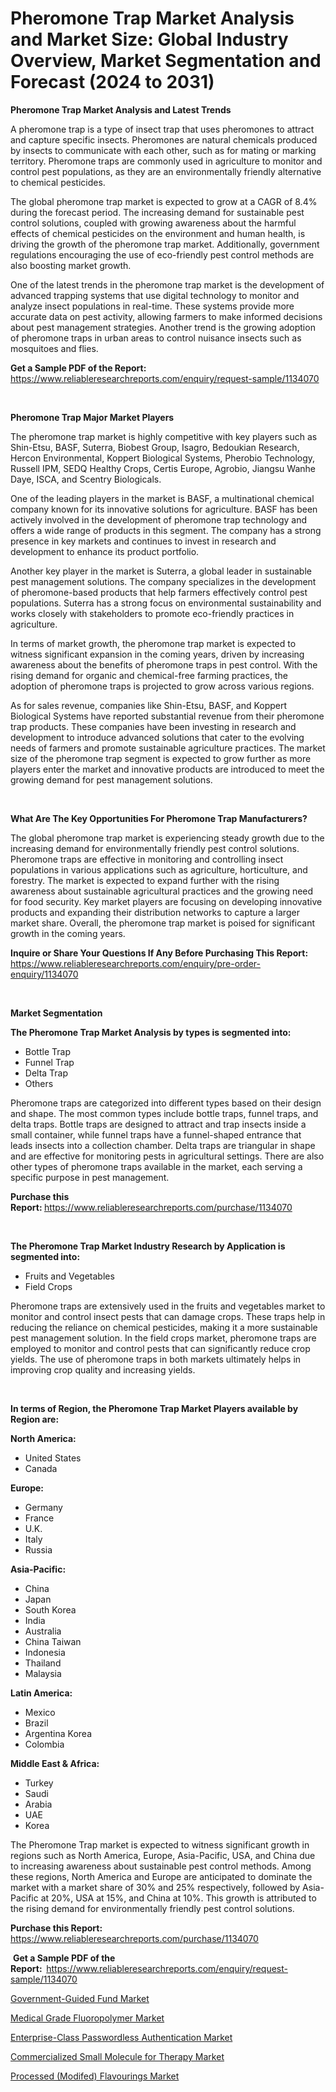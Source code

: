 <p><h1>Pheromone Trap Market Analysis and Market Size: Global Industry Overview, Market Segmentation and Forecast (2024 to 2031)</h1></p><p><strong>Pheromone Trap Market Analysis and Latest Trends</strong></p>
<p><p>A pheromone trap is a type of insect trap that uses pheromones to attract and capture specific insects. Pheromones are natural chemicals produced by insects to communicate with each other, such as for mating or marking territory. Pheromone traps are commonly used in agriculture to monitor and control pest populations, as they are an environmentally friendly alternative to chemical pesticides.</p><p>The global pheromone trap market is expected to grow at a CAGR of 8.4% during the forecast period. The increasing demand for sustainable pest control solutions, coupled with growing awareness about the harmful effects of chemical pesticides on the environment and human health, is driving the growth of the pheromone trap market. Additionally, government regulations encouraging the use of eco-friendly pest control methods are also boosting market growth.</p><p>One of the latest trends in the pheromone trap market is the development of advanced trapping systems that use digital technology to monitor and analyze insect populations in real-time. These systems provide more accurate data on pest activity, allowing farmers to make informed decisions about pest management strategies. Another trend is the growing adoption of pheromone traps in urban areas to control nuisance insects such as mosquitoes and flies.</p></p>
<p><strong>Get a Sample PDF of the Report:&nbsp;</strong> <a href="https://www.reliableresearchreports.com/enquiry/request-sample/1134070">https://www.reliableresearchreports.com/enquiry/request-sample/1134070</a></p>
<p>&nbsp;</p>
<p><strong>Pheromone Trap Major Market Players</strong></p>
<p><p>The pheromone trap market is highly competitive with key players such as Shin-Etsu, BASF, Suterra, Biobest Group, Isagro, Bedoukian Research, Hercon Environmental, Koppert Biological Systems, Pherobio Technology, Russell IPM, SEDQ Healthy Crops, Certis Europe, Agrobio, Jiangsu Wanhe Daye, ISCA, and Scentry Biologicals.</p><p>One of the leading players in the market is BASF, a multinational chemical company known for its innovative solutions for agriculture. BASF has been actively involved in the development of pheromone trap technology and offers a wide range of products in this segment. The company has a strong presence in key markets and continues to invest in research and development to enhance its product portfolio.</p><p>Another key player in the market is Suterra, a global leader in sustainable pest management solutions. The company specializes in the development of pheromone-based products that help farmers effectively control pest populations. Suterra has a strong focus on environmental sustainability and works closely with stakeholders to promote eco-friendly practices in agriculture.</p><p>In terms of market growth, the pheromone trap market is expected to witness significant expansion in the coming years, driven by increasing awareness about the benefits of pheromone traps in pest control. With the rising demand for organic and chemical-free farming practices, the adoption of pheromone traps is projected to grow across various regions.</p><p>As for sales revenue, companies like Shin-Etsu, BASF, and Koppert Biological Systems have reported substantial revenue from their pheromone trap products. These companies have been investing in research and development to introduce advanced solutions that cater to the evolving needs of farmers and promote sustainable agriculture practices. The market size of the pheromone trap segment is expected to grow further as more players enter the market and innovative products are introduced to meet the growing demand for pest management solutions.</p></p>
<p>&nbsp;</p>
<p><strong>What Are The Key Opportunities For Pheromone Trap Manufacturers?</strong></p>
<p><p>The global pheromone trap market is experiencing steady growth due to the increasing demand for environmentally friendly pest control solutions. Pheromone traps are effective in monitoring and controlling insect populations in various applications such as agriculture, horticulture, and forestry. The market is expected to expand further with the rising awareness about sustainable agricultural practices and the growing need for food security. Key market players are focusing on developing innovative products and expanding their distribution networks to capture a larger market share. Overall, the pheromone trap market is poised for significant growth in the coming years.</p></p>
<p><strong>Inquire or Share Your Questions If Any Before Purchasing This Report:</strong> <a href="https://www.reliableresearchreports.com/enquiry/pre-order-enquiry/1134070">https://www.reliableresearchreports.com/enquiry/pre-order-enquiry/1134070</a></p>
<p>&nbsp;</p>
<p><strong>Market Segmentation</strong></p>
<p><strong>The Pheromone Trap Market Analysis by types is segmented into:</strong></p>
<p><ul><li>Bottle Trap</li><li>Funnel Trap</li><li>Delta Trap</li><li>Others</li></ul></p>
<p><p>Pheromone traps are categorized into different types based on their design and shape. The most common types include bottle traps, funnel traps, and delta traps. Bottle traps are designed to attract and trap insects inside a small container, while funnel traps have a funnel-shaped entrance that leads insects into a collection chamber. Delta traps are triangular in shape and are effective for monitoring pests in agricultural settings. There are also other types of pheromone traps available in the market, each serving a specific purpose in pest management.</p></p>
<p><strong>Purchase this Report:&nbsp;</strong><a href="https://www.reliableresearchreports.com/purchase/1134070">https://www.reliableresearchreports.com/purchase/1134070</a></p>
<p>&nbsp;</p>
<p><strong>The Pheromone Trap Market Industry Research by Application is segmented into:</strong></p>
<p><ul><li>Fruits and Vegetables</li><li>Field Crops</li></ul></p>
<p><p>Pheromone traps are extensively used in the fruits and vegetables market to monitor and control insect pests that can damage crops. These traps help in reducing the reliance on chemical pesticides, making it a more sustainable pest management solution. In the field crops market, pheromone traps are employed to monitor and control pests that can significantly reduce crop yields. The use of pheromone traps in both markets ultimately helps in improving crop quality and increasing yields.</p></p>
<p>&nbsp;</p>
<p><strong>In terms of Region, the Pheromone Trap Market Players available by Region are:</strong></p>
<p>
    <p> <strong> North America: </strong>
        <ul>
            <li>United States</li>
            <li>Canada</li>
        </ul>
        </p> 
    <p> <strong> Europe: </strong>
        <ul>
            <li>Germany</li>
            <li>France</li>
            <li>U.K.</li>
            <li>Italy</li>
            <li>Russia</li>
        </ul>
        </p> 
    <p> <strong> Asia-Pacific: </strong>
        <ul>
            <li>China</li>
            <li>Japan</li>
            <li>South Korea</li>
            <li>India</li>
            <li>Australia</li>
            <li>China Taiwan</li>
            <li>Indonesia</li>
            <li>Thailand</li>
            <li>Malaysia</li>
        </ul>
        </p> 
    <p> <strong> Latin America: </strong>
        <ul>
            <li>Mexico</li>
            <li>Brazil</li>
            <li>Argentina Korea</li>
            <li>Colombia</li>
        </ul>
        </p> 
    <p> <strong> Middle East & Africa: </strong>
        <ul>
            <li>Turkey</li>
            <li>Saudi</li>
            <li>Arabia</li>
            <li>UAE</li>
            <li>Korea</li>
        </ul>
    </p>
    </p>
<p><p>The Pheromone Trap market is expected to witness significant growth in regions such as North America, Europe, Asia-Pacific, USA, and China due to increasing awareness about sustainable pest control methods. Among these regions, North America and Europe are anticipated to dominate the market with a market share of 30% and 25% respectively, followed by Asia-Pacific at 20%, USA at 15%, and China at 10%. This growth is attributed to the rising demand for environmentally friendly pest control solutions.</p></p>
<p><strong>Purchase this Report: </strong><a href="https://www.reliableresearchreports.com/purchase/1134070">https://www.reliableresearchreports.com/purchase/1134070</a></p>
<p>&nbsp;<strong>Get a Sample PDF of the Report:&nbsp;&nbsp;</strong><a href="https://www.reliableresearchreports.com/enquiry/request-sample/1134070">https://www.reliableresearchreports.com/enquiry/request-sample/1134070</a></p>
<p><strong></strong></p>
<p><p><a href="https://github.com/Glendatilghmankmgz0rbhwpy/Market-Research-Report-List-1/blob/main/government-guided-fund-market.md">Government-Guided Fund Market</a></p><p><a href="https://issuu.com/reportprime-2/docs/medical-grade-fluoropolymer-market-size-2030.pptx">Medical Grade Fluoropolymer Market</a></p><p><a href="https://issuu.com/reportprime-2/docs/enterprise-class-passwordless-authentication-marke">Enterprise-Class Passwordless Authentication Market</a></p><p><a href="https://github.com/juancolorado15/Market-Research-Report-List-1/blob/main/commercialized-small-molecule-for-therapy-market.md">Commercialized Small Molecule for Therapy Market</a></p><p><a href="https://github.com/dx0328/Market-Research-Report-List-1/blob/main/processed-modifed-flavourings-market.md">Processed (Modifed) Flavourings Market</a></p></p>